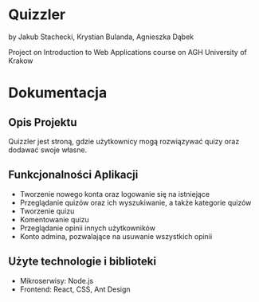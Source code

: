 # Quizzler

by Jakub Stachecki, Krystian Bulanda, Agnieszka Dąbek

Project on Introduction to Web Applications course on AGH University of Krakow

# Dokumentacja

## Opis Projektu

Quizzler jest stroną, gdzie użytkownicy mogą rozwiązywać quizy oraz dodawać swoje własne.

## Funkcjonalności Aplikacji

- Tworzenie nowego konta oraz logowanie się na istniejące
- Przeglądanie quizów oraz ich wyszukiwanie, a także kategorie quizów
- Tworzenie quizu
- Komentowanie quizu
- Przeglądanie opinii innych użytkowników
- Konto admina, pozwalające na usuwanie wszystkich opinii

## Użyte technologie i biblioteki

- Mikroserwisy: Node.js
- Frontend: React, CSS, Ant Design
